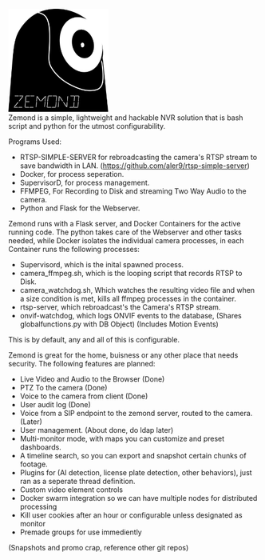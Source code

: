 <img src="python/static/pictures/logo.png" alt="Zemond Logo" width="200"/> <br />
Zemond is a simple, lightweight and hackable NVR solution that is bash script and python for the utmost configurability.

Programs Used:
- RTSP-SIMPLE-SERVER for rebroadcasting the camera's RTSP stream to save bandwidth in LAN. (https://github.com/aler9/rtsp-simple-server)
- Docker, for process seperation.
- SupervisorD, for process management.
- FFMPEG, For Recording to Disk and streaming Two Way Audio to the camera.
- Python and Flask for the Webserver.

Zemond runs with a Flask server, and Docker Containers for the active running code. The python takes care of the Webserver and other tasks needed, while Docker isolates the individual camera processes, in each Container runs the following processes:

- Supervisord, which is the inital spawned process.
- camera_ffmpeg.sh, which is the looping script that records RTSP to Disk.
- camera_watchdog.sh, Which watches the resulting video file and when a size condition is met, kills all ffmpeg processes in the container.
- rtsp-server, which rebroadcast's the Camera's RTSP stream.
- onvif-watchdog, which logs ONVIF events to the database, (Shares globalfunctions.py with DB Object) (Includes Motion Events)

This is by default, any and all of this is configurable.

Zemond is great for the home, buisness or any other place that needs security. The following features are planned:
- Live Video and Audio to the Browser (Done)
- PTZ To the camera (Done)
- Voice to the camera from client (Done)
- User audit log (Done)
- Voice from a SIP endpoint to the zemond server, routed to the camera. (Later)
- User management. (About done, do ldap later)
- Multi-monitor mode, with maps you can customize and preset dashboards.
- A timeline search, so you can export and snapshot certain chunks of footage.
- Plugins for (AI detection, license plate detection, other behaviors), just ran as a seperate thread definition.
- Custom video element controls
- Docker swarm integration so we can have multiple nodes for distributed processing
- Kill user cookies after an hour or configurable unless designated as monitor
- Premade groups for use immediently

(Snapshots and promo crap, reference other git repos)